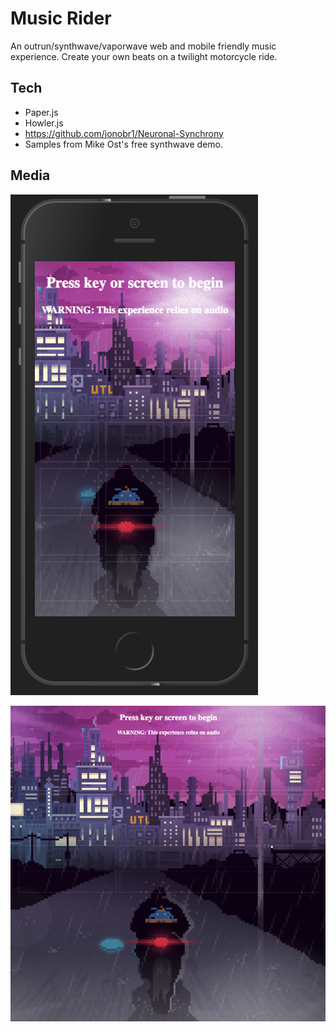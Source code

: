 # Music Rider

An outrun/synthwave/vaporwave web and mobile friendly music experience.
Create your own beats on a twilight motorcycle ride.

## Tech

- Paper.js
- Howler.js
- https://github.com/jonobr1/Neuronal-Synchrony
- Samples from Mike Ost's free synthwave demo.

## Media

![alt text](./MusicRider1.png "Music Rider: Mobile (Chrome)")

![alt text](./MusicRider2.png "Music Rider: Desktop (Chrome)")